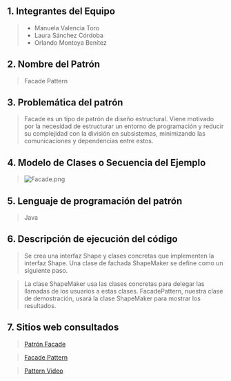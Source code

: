 ## 1. Integrantes del Equipo

> + Manuela Valencia Toro
> + Laura Sánchez Córdoba
> + Orlando Montoya Benítez

## 2. Nombre del Patrón
>Facade Pattern

## 3. Problemática del patrón
> Facade es un tipo de patrón de diseño estructural. Viene motivado por la necesidad de estructurar un entorno de programación y reducir su complejidad con la división en subsistemas, minimizando las comunicaciones y dependencias entre estos.

## 4. Modelo de Clases o Secuencia del Ejemplo
>![Facade.png](https://github.com/omontoy/softwareExposition/blob/master/Facade.png?raw=true)
## 5. Lenguaje de programación del patrón
>Java

## 6. Descripción de ejecución del código
>Se crea una interfaz Shape y clases concretas que implementen la interfaz Shape. Una clase de fachada ShapeMaker se define como un siguiente paso.

>La clase ShapeMaker usa las clases concretas para delegar las llamadas de los usuarios a estas clases. FacadePattern, nuestra clase de demostración, usará la clase ShapeMaker para mostrar los resultados.

## 7. Sitios web  consultados
>[Patrón Facade](http://patronesdediseno.blogspot.com/2009/05/patronfacade.html)

>[Facade Pattern](http://jargon.js.org/_glossary/FACADE_PATTERN.md)

>[Pattern Video](https://www.youtube.com/watch?v=B1Y8fcYrz5o)
